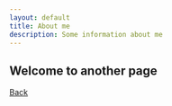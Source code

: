 ```yaml
---
layout: default
title: About me
description: Some information about me
---
```


## Welcome to another page

[Back](./)

